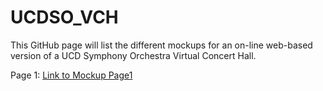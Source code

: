 # UCDSO_VCH
This GitHub page will list the different mockups for an on-line web-based version of a UCD Symphony Orchestra Virtual Concert Hall.


Page 1: [Link to Mockup Page1](./mockup01/core/index.html)
